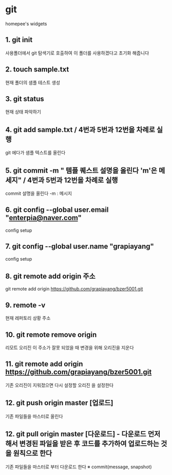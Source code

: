 # git
homepee's widgets 
## 1. git init
사용폴더에서 git 탐색기로 호출하여 이 폴더를 사용하겠다고 초기화 해줍니다
## 2. touch sample.txt
현재 폴더의 샘플 테스트 생성 
## 3. git status
현재 상태 파악하기 
## 4. git add sample.txt / 4번과 5번과 12번을 차례로 실행
git 에다가 샘플 텍스트를 올린다 
## 5. git commit -m " 템플 퀘스트 설명을 올린다 'm'은 메세지" / 4번과 5번과 12번을 차례로 실행
commit 설명을 올린다 -m : 메시지
## 6. git config --global user.email "enterpia@naver.com"
config setup
## 7. git config --global user.name "grapiayang"
config setup
## 8. git remote add origin 주소
git remote add origin https://github.com/grapiayang/bzer5001.git
## 9. remote -v
현재 레퍼토리 상황 주소
## 10. git remote remove origin
리모트 오리진 이 주소가 잘못 되었을 때 변경을 위해 오리진을 지운다 
## 11. git remote add origin https://github.com/grapiayang/bzer5001.git
기존 오리진이 지워졌으면 다시 설정할 오리진 을 설정한다
## 12. git push origin master [업로드]
기존 파일들을 마스터로 올린다
## 12. git pull origin master [다운로드] - 다운로드 먼저 해서 변경된 파일을 받은 후 코드를 추가하여 업로드하는 것을 원칙으로 한다
기존 파일들을 마스터로 부터 다운로드 한다 
※ commit(message, snapshot)

